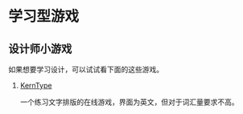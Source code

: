 # 学习型游戏

## 设计师小游戏

如果想要学习设计，可以试试看下面的这些游戏。

1. [KernType](https://type.method.ac/)

   一个练习文字排版的在线游戏，界面为英文，但对于词汇量要求不高。